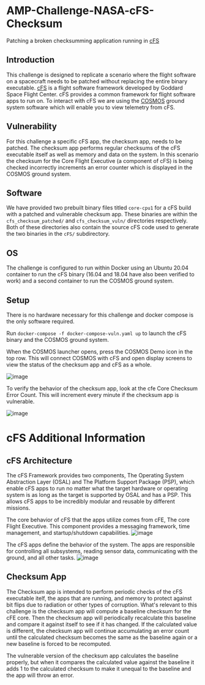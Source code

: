 # AMP-Challenge-NASA-cFS-Checksum
Patching a broken checksumming application running in [cFS](https://github.com/nasa/cfs)

## Introduction
This challenge is designed to replicate a scenario where the flight software on a spacecraft needs to be patched without replacing the entire binary executable. [cFS](https://github.com/nasa/cfs) is a flight software framework developed by Goddard Space Flight Center. cFS provides a common framework for flight software apps to run on. To interact with cFS we are using the [COSMOS](https://cosmosc2.com) ground system software which will enable you to view telemetry from cFS.

## Vulnerability
For this challenge a specific cFS app, the checksum app, needs to be patched. The checksum app performs regular checksums of the cFS executable itself as well as memory and data on the system. In this scenario the checksum for the Core Flight Executive (a component of cFS) is being checked incorrectly increments an error counter which is displayed in the COSMOS ground system.

## Software
We have provided two prebuilt binary files titled `core-cpu1` for a cFS build with a patched and vulnerable checksum app. These binaries are within the `cfs_checksum_patched/` and `cfs_checksum_vuln/` directories respectively. Both of these directories also contain the source cFS code used to generate the two binaries in the `cFS/` subdirectory.

## OS
The challenge is configured to run within Docker using an Ubuntu 20.04 container to run the cFS binary (16.04 and 18.04 have also been verified to work) and a second container to run the COSMOS ground system.

## Setup
There is no hardware necessary for this challenge and docker compose is the only software required.

Run `docker-compose -f docker-compose-vuln.yaml up` to launch the cFS binary and the COSMOS ground system.

When the COSMOS launcher opens, press the COSMOS Demo icon in the top row. This will connect COSMOS with cFS and open display screens to view the status of the checksum app and cFS as a whole.

![image](https://user-images.githubusercontent.com/4342051/126688827-da41b85b-5ffd-444f-b2fc-7c6d1a345938.png)

To verify the behavior of the checksum app, look at the cfe Core Checksum Error Count. This will increment every minute if the checksum app is vulnerable.

![image](https://user-images.githubusercontent.com/4342051/126689214-f71d6884-d6be-4776-a34a-fb93eddfd1ef.png)

# cFS Additional Information
## cFS Architecture
The cFS Framework provides two components, The Operating System Abstraction Layer (OSAL) and The Platform Support Package (PSP), which enable cFS apps to run no matter what the target hardware or operating system is as long as the target is supported by OSAL and has a PSP. This allows cFS apps to be incredibly modular and reusable by different missions. 

The core behavior of cFS that the apps utilize comes from cFE, The core Flight Executive. This component provides a messaging framework, time management, and startup/shutdown capabilities.
![image](https://user-images.githubusercontent.com/4342051/126690139-fe8a32a1-c8c5-4ec9-b8b4-76b9ebe0b96c.png)

The cFS apps define the behavior of the system. The apps are responsible for controlling all subsystems, reading sensor data, communicating with the ground, and all other tasks. 
![image](https://user-images.githubusercontent.com/4342051/126689875-d8313180-3ce6-4b4d-ac77-593b6aff2403.png)

## Checksum App
The Checksum app is intended to perform periodic checks of the cFS executable itelf, the apps that are running, and memory to protect against bit flips due to radiation or other types of corruption. What's relevant to this challenge is the checksum app will compute a baseline checksum for the cFE core. Then the checksum app will periodically recalculate this baseline and compare it against itself to see if it has changed. If the calculated value is different, the checksum app will continue accumulating an error count until the calculated checksum becomes the same as the baseline again or a new baseline is forced to be recomputed.

The vulnerable version of the checksum app calculates the baseline properly, but when it compares the calculated value against the baseline it adds 1 to the calculated checksum to make it unequal to the baseline and the app will throw an error.
